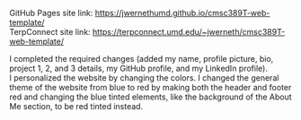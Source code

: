 GitHub Pages site link: https://jwernethumd.github.io/cmsc389T-web-template/  
TerpConnect site link: https://terpconnect.umd.edu/~jwerneth/cmsc389T-web-template/  
  
I completed the required changes (added my name, profile picture, bio, project 1, 2, and 3 details, my GitHub profile, and my LinkedIn profile).  
I personalized the website by changing the colors. I changed the general theme of the website from blue to red by making both the header and footer red and changing the blue tinted elements, like the background of the About Me section, to be red tinted instead.
